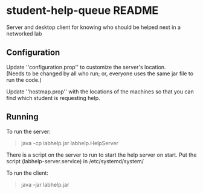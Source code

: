 # student-help-queue README
Server and desktop client for knowing who should be helped next in a networked lab

## Configuration

Update ''configuration.prop'' to customize the server's location.  
(Needs to be changed by all who run; or, everyone uses
the same jar file to run the code.)

Update ''hostmap.prop'' with the locations of the machines so that you can find which student is requesting help.

## Running

To run the server:

> java -cp labhelp.jar labhelp.HelpServer

There is a script on the server to run to start the help server on start.
Put the script (labhelp-server.service) in /etc/systemd/system/

To run the client:

> java -jar labhelp.jar


